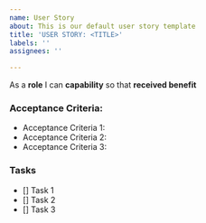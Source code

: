 ```yaml
---
name: User Story
about: This is our default user story template
title: 'USER STORY: <TITLE>'
labels: ''
assignees: ''

---
```


As a **role** I can **capability** so that **received benefit**

### Acceptance Criteria:
* Acceptance Criteria 1:
* Acceptance Criteria 2:
* Acceptance Criteria 3:

### Tasks
- [] Task 1
- [] Task 2
- [] Task 3
